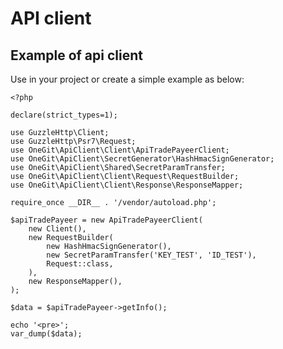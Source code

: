 API client
========================

Example of api client
------------------------

Use in your project or create a simple example as below:
```
<?php

declare(strict_types=1);

use GuzzleHttp\Client;
use GuzzleHttp\Psr7\Request;
use OneGit\ApiClient\Client\ApiTradePayeerClient;
use OneGit\ApiClient\SecretGenerator\HashHmacSignGenerator;
use OneGit\ApiClient\Shared\SecretParamTransfer;
use OneGit\ApiClient\Client\Request\RequestBuilder;
use OneGit\ApiClient\Client\Response\ResponseMapper;

require_once __DIR__ . '/vendor/autoload.php';

$apiTradePayeer = new ApiTradePayeerClient(
    new Client(),
    new RequestBuilder(
        new HashHmacSignGenerator(),
        new SecretParamTransfer('KEY_TEST', 'ID_TEST'),
        Request::class,
    ),
    new ResponseMapper(),
);

$data = $apiTradePayeer->getInfo();

echo '<pre>';
var_dump($data);
```
